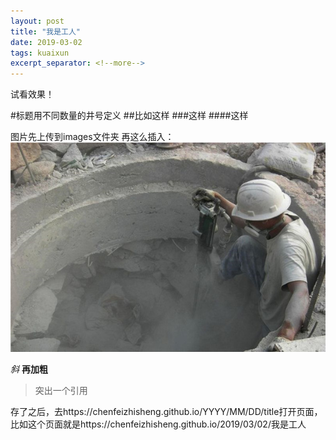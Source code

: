 ```yaml
---
layout: post
title: "我是工人"
date: 2019-03-02
tags: kuaixun
excerpt_separator: <!--more-->
---
```


试看效果！

#标题用不同数量的井号定义
##比如这样
###这样
####这样
<!--more-->

图片先上传到images文件夹
再这么插入：
![img1](/images/testing.jpeg)

*斜*
**再加粗**

> 突出一个引用

存了之后，去https://chenfeizhisheng.github.io/YYYY/MM/DD/title打开页面，比如这个页面就是https://chenfeizhisheng.github.io/2019/03/02/我是工人
